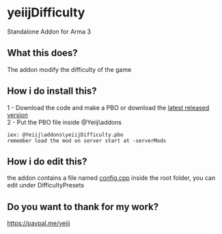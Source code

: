 # yeiijDifficulty
Standalone Addon for Arma 3

## What this does?
The addon modify the difficulty of the game

## How i do install this?
1 - Download the code and make a PBO or download the [latest released version](https://github.com/yeiij/yeiijDifficulty/releases)
<br>
2 - Put the PBO file inside @Yeiij\addons
```
iex: @Yeiij\addons\yeiijDifficulty.pbo
remember load the mod on server start at -serverMods
```

## How i do edit this?
the addon contains a file named [config.cpp](https://github.com/yeiij/yeiijDifficulty/blob/master/config.cpp) inside the root folder, you can edit under DifficultyPresets

## Do you want to thank for my work?
https://paypal.me/yeiij
